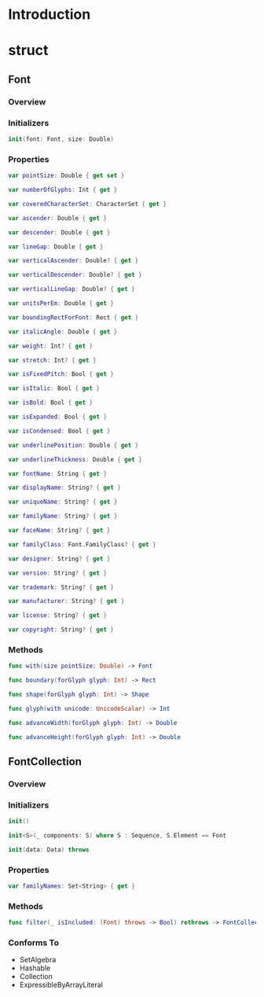 
# Introduction


# struct

## Font

### Overview

### Initializers

```swift
init(font: Font, size: Double)
```

### Properties

```swift
var pointSize: Double { get set }
```
```swift
var numberOfGlyphs: Int { get }
```
```swift
var coveredCharacterSet: CharacterSet { get }
```
```swift
var ascender: Double { get }
```
```swift
var descender: Double { get }
```
```swift
var lineGap: Double { get }
```
```swift
var verticalAscender: Double? { get }
```
```swift
var verticalDescender: Double? { get }
```
```swift
var verticalLineGap: Double? { get }
```
```swift
var unitsPerEm: Double { get }
```
```swift
var boundingRectForFont: Rect { get }
```
```swift
var italicAngle: Double { get }
```
```swift
var weight: Int? { get }
```
```swift
var stretch: Int? { get }
```
```swift
var isFixedPitch: Bool { get }
```
```swift
var isItalic: Bool { get }
```
```swift
var isBold: Bool { get }
```
```swift
var isExpanded: Bool { get }
```
```swift
var isCondensed: Bool { get }
```
```swift
var underlinePosition: Double { get }
```
```swift
var underlineThickness: Double { get }
```
```swift
var fontName: String { get }
```
```swift
var displayName: String? { get }
```
```swift
var uniqueName: String? { get }
```
```swift
var familyName: String? { get }
```
```swift
var faceName: String? { get }
```
```swift
var familyClass: Font.FamilyClass? { get }
```
```swift
var designer: String? { get }
```
```swift
var version: String? { get }
```
```swift
var trademark: String? { get }
```
```swift
var manufacturer: String? { get }
```
```swift
var license: String? { get }
```
```swift
var copyright: String? { get }
```

### Methods

```swift
func with(size pointSize: Double) -> Font
```
```swift
func boundary(forGlyph glyph: Int) -> Rect
```
```swift
func shape(forGlyph glyph: Int) -> Shape
```
```swift
func glyph(with unicode: UnicodeScalar) -> Int
```
```swift
func advanceWidth(forGlyph glyph: Int) -> Double
```
```swift
func advanceHeight(forGlyph glyph: Int) -> Double
```

## FontCollection

### Overview

### Initializers

```swift
init()
```

```swift
init<S>(_ components: S) where S : Sequence, S.Element == Font
```

```swift
init(data: Data) throws
```

### Properties

```swift
var familyNames: Set<String> { get }
```

### Methods

```swift
func filter(_ isIncluded: (Font) throws -> Bool) rethrows -> FontCollection
```

### Conforms To

- SetAlgebra
- Hashable
- Collection
- ExpressibleByArrayLiteral
